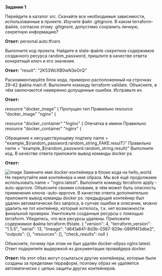 **Задание 1**

Перейдите в каталог src. Скачайте все необходимые зависимости, использованные в проекте.
Изучите файл .gitignore. В каком terraform-файле, согласно этому .gitignore, допустимо сохранить личную, секретную информацию?

**Ответ:** personal.auto.tfvars

Выполните код проекта. Найдите в state-файле секретное содержимое созданного ресурса random_password, пришлите в качестве ответа конкретный ключ и его значение.

**Ответ:** "result": "2K53WcXB0wN3eOrQ"

Раскомментируйте блок кода, примерно расположенный на строчках 29–42 файла main.tf. Выполните команду terraform validate. Объясните, в чём заключаются намеренно допущенные ошибки. Исправьте их.

**Ответ:**

resource "docker_image" {
Пропущен тип
Правильно resource "docker_image" "nginx" {

resource "docker_container" "1nginx" {
Опечатка в имени
Правильно 
resource "docker_container" "nginx" {

Обращение к несуществующему подтипу
name  = "example_${random_password.random_string_FAKE.resulT}"
Правильно name  = "example_${random_password.random_string.result}"
Выполните код. В качестве ответа приложите вывод команды docker ps.

**Ответ:**

![image](https://github.com/pnagibin/devops-netology/assets/57600427/3a6959d6-2cfe-415f-a271-bddc4d81ac97)
Замените имя docker-контейнера в блоке кода на hello_world. Не перепутайте имя контейнера и имя образа. Мы всё ещё продолжаем использовать name = "nginx:latest". Выполните команду terraform apply -auto-approve. Объясните своими словами, в чём может быть опасность применения ключа -auto-approve. В качестве ответа дополнительно приложите вывод команды docker ps.
предыдущий контейнер был удален автоматически без запроса, в сулчае ошибки в описании, можно удалить не тот контейнер, который хотелось, т.к. нет возможности финальной проверки.
Уничтожьте созданные ресурсы с помощью terraform. Убедитесь, что все ресурсы удалены. Приложите содержимое файла terraform.tfstate.
{
  "version": 4,
  "terraform_version": "1.5.5",
  "serial": 13,
  "lineage": "d641a841-8d3b-0387-829e-086ff4f3dbe2",
  "outputs": {},
  "resources": [],
  "check_results": null
}

Объясните, почему при этом не был удалён docker-образ nginx:latest. Ответ подкрепите выдержкой из документации провайдера docker.

**Ответ:**
На этот обаз могут ссылаться другие контейнеры, которые были созданы за пределами терраформ, поэтому образ не удаляется автоматически с целью защиты других контейнеров.
